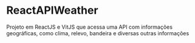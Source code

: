 # ReactAPIWeather
Projeto em ReactJS e VitJS que acessa uma API com informações geográficas, como clima, relevo, bandeira e diversas outras informações
